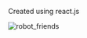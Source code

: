Created using react.js

![robot_friends](https://user-images.githubusercontent.com/34847723/136732215-43ac3145-60cc-47c2-bc27-3747575dad9c.PNG)
